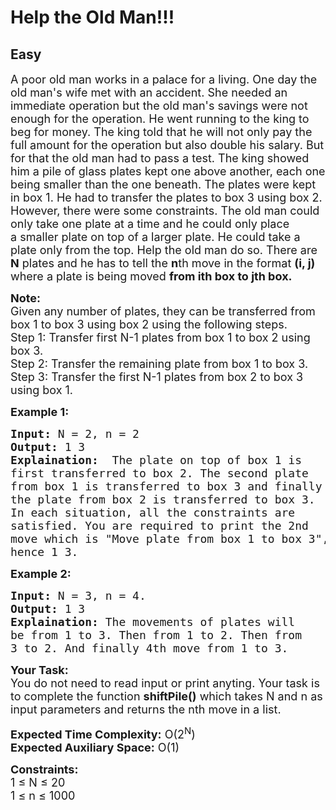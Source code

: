 # Help the Old Man!!!
## Easy 
<div class="problem-statement">
                <p></p><p><span style="font-size:18px">A poor old man works in a palace for a living. One day the old man's wife met with an accident. She needed an immediate operation but the old man's savings were not enough for the operation. He went running to the king to beg for money. The king told that he will not only pay the full amount for the operation but also double his salary. But for that the old man had to pass a test. The king showed him a pile of glass plates kept one above another, each one being smaller than the one beneath. The plates were kept in box 1. He had to transfer the plates to box 3 using box 2. However, there were some constraints. The old man could only take one plate at a time and he could only place a&nbsp;smaller plate on top of a larger plate. He could take a plate only from the top. Help the old man do so. There are <strong>N</strong> plates and he has to tell the <strong>n</strong>th move in the format <strong>(i, j)</strong> where a plate is being moved <strong>from ith box to jth box.</strong></span></p>

<p><span style="font-size:18px"><strong>Note:</strong><br>
Given any number of plates, they can be transferred from box 1 to box 3 using box 2 using the following steps.<br>
Step 1: Transfer first N-1 plates from box 1 to box 2 using box 3.<br>
Step 2: Transfer the remaining plate from box 1 to box 3.<br>
Step 3: Transfer the first N-1 plates from box 2 to box 3 using box 1.</span></p>

<p><strong><span style="font-size:18px">Example 1:</span></strong></p>

<pre style="position: relative;"><span style="font-size:18px"><strong>Input:</strong> N = 2, n = 2
<strong>Output:</strong> 1 3
<strong>Explaination:</strong>  The plate on top of box 1 is 
first transferred to box 2. The second plate 
from box 1 is transferred to box 3 and finally 
the plate from box 2 is transferred to box 3. 
In each situation, all the constraints are 
satisfied. You are required to print the 2nd 
move which is "Move plate from box 1 to box 3", 
hence 1 3.</span><div class="open_grepper_editor" title="Edit &amp; Save To Grepper"></div></pre>

<p><strong><span style="font-size:18px">Example 2:</span></strong></p>

<pre style="position: relative;"><span style="font-size:18px"><strong>Input:</strong> N = 3, n = 4.
<strong>Output:</strong> 1 3
<strong>Explaination:</strong> The movements of plates will 
be from 1 to 3. Then from 1 to 2. Then from 
3 to 2. And finally 4th move from 1 to 3.</span><div class="open_grepper_editor" title="Edit &amp; Save To Grepper"></div></pre>

<p><span style="font-size:18px"><strong>Your Task:</strong><br>
You do not need to read input or print anyting. Your task is to complete the function <strong>shiftPile()</strong> which takes N and n as input parameters and returns the nth move in a list.</span></p>

<p><span style="font-size:18px"><strong>Expected Time Complexity:</strong> O(2<sup>N</sup>)<br>
<strong>Expected Auxiliary Space:</strong> O(1)</span></p>

<p><span style="font-size:18px"><strong>Constraints:</strong><br>
1 ≤ N ≤ 20<br>
1 ≤ n ≤ 1000&nbsp;</span></p>
 <p></p>
            </div>